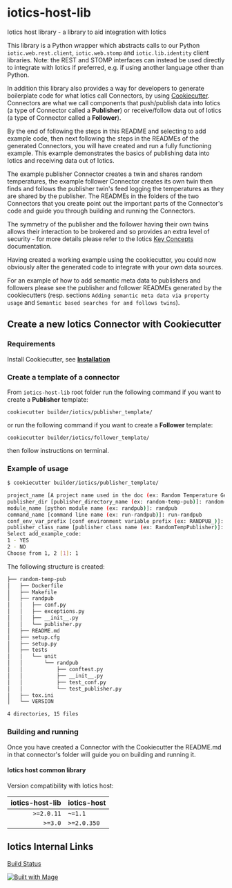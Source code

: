# iotics-host-lib

Iotics host library - a library to aid integration with Iotics

This library is a Python wrapper which abstracts calls to our Python `iotic.web.rest.client`, `iotic.web.stomp` and `iotic.lib.identity` client libraries. Note: the REST and STOMP interfaces can instead be used directly to integrate with Iotics if preferred, e.g. if using another language other than Python.


In addition this library also provides a way for developers to generate boilerplate code for what Iotics call Connectors, by using [Cookiecutter](https://cookiecutter.readthedocs.io/en/latest/README.html). Connectors are what we call components that push/publish data into Iotics (a type of Connector called a __Publisher__) or receive/follow data out of Iotics (a type of Connector called a __Follower__).

By the end of following the steps in this README and selecting to add example code, then next following the steps in the READMEs of the generated Connectors, you will have created and run a fully functioning example. This example demonstrates the basics of publishing data into Iotics and receiving data out of Iotics.

The example publisher Connector creates a twin and shares random temperatures, the example follower Connector creates its own twin then finds and follows the publisher twin's feed logging the temperatures as they are shared by the publisher. The READMEs in the folders of the two Connectors that you create point out the important parts of the Connector's code and guide you through building and running the Connectors.

The symmetry of the publisher and the follower having their own twins allows their interaction to be brokered and so provides an extra level of security - for more details please refer to the Iotics [Key Concepts](https://docs.iotics.com/docs/key-concepts#brokered-interactions) documentation.

Having created a working example using the cookiecutter, you could now obviously alter the generated code to integrate with your own data sources.

For an example of how to add semantic meta data to publishers and followers please see the publisher and follower READMEs
generated by the cookiecutters (resp. sections `Adding semantic meta data via property usage` and `Semantic based searches for and follows twins`).

## Create a new Iotics Connector with Cookiecutter

### Requirements

Install Cookiecutter, see [__Installation__](https://cookiecutter.readthedocs.io/en/latest/installation.html)


### Create a template of a connector

From `iotics-host-lib` root folder run the following command if you want to create a __Publisher__ template:

```shell
cookiecutter builder/iotics/publisher_template/
```

or run the following command if you want to create a __Follower__ template:

```shell
cookiecutter builder/iotics/follower_template/
```

then follow instructions on terminal.

### Example of usage

```bash
$ cookiecutter builder/iotics/publisher_template/

project_name [A project name used in the doc (ex: Random Temperature Generator)]: Random Temperature Generator
publisher_dir [publisher_directory_name (ex: random-temp-pub)]: random-temp-pub
module_name [python module name (ex: randpub)]: randpub
command_name [command line name (ex: run-randpub)]: run-randpub
conf_env_var_prefix [conf environment variable prefix (ex: RANDPUB_)]: RANDPUB_
publisher_class_name [publisher class name (ex: RandomTempPublisher)]: RandomTempPublisher
Select add_example_code:
1 - YES
2 - NO
Choose from 1, 2 [1]: 1
```
The following structure is created:

```bash
├── random-temp-pub
│   ├── Dockerfile
│   ├── Makefile
│   ├── randpub
│   │   ├── conf.py
│   │   ├── exceptions.py
│   │   ├── __init__.py
│   │   └── publisher.py
│   ├── README.md
│   ├── setup.cfg
│   ├── setup.py
│   ├── tests
│   │   └── unit
│   │       └── randpub
│   │           ├── conftest.py
│   │           ├── __init__.py
│   │           ├── test_conf.py
│   │           └── test_publisher.py
│   ├── tox.ini
│   └── VERSION

4 directories, 15 files
```


### Building and running

Once you have created a Connector with the Cookiecutter the README.md in that connector's folder will guide you on building and running it.


#### Iotics host common library
Version compatibility with Iotics host:

| iotics-host-lib | iotics-host |
| ---: | --- |
| `>=2.0.11` | `~=1.1` |
| `>=3.0` | `>=2.0.350` |


## Iotics Internal Links

[Build Status](https://build.cor.corp.iotic/go/pipeline/activity/iotics-host-lib)

[![Built with Mage](https://magefile.org/badge.svg)](https://magefile.org)
